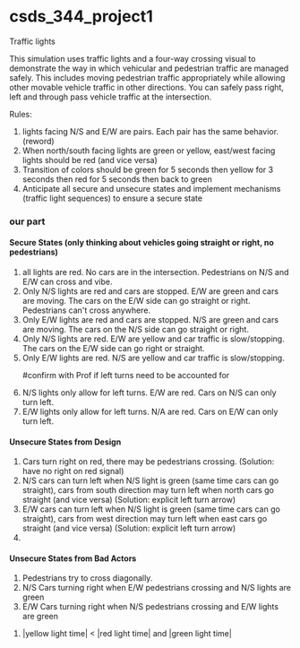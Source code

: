 # csds_344_project1
Traffic lights

This simulation uses traffic lights and a four-way crossing visual to demonstrate the way in which vehicular and pedestrian traffic are managed safely. This includes moving pedestrian traffic appropriately while allowing other movable vehicle traffic in other directions. You can safely pass right, left and through pass vehicle traffic at the intersection. 

Rules: 
<ol>
<li> lights facing N/S and E/W are pairs. Each pair has the same behavior. (reword) </li>
<li> When north/south facing lights are green or yellow, east/west facing lights should be red (and vice versa) </li>
<li>Transition of colors should be green for 5 seconds then yellow for 3 seconds then red for 5 seconds then back to green</li>
<li>Anticipate all secure and unsecure states and implement mechanisms (traffic light sequences) to ensure a secure state</li>
</ol>

<h3>our part</h3>
<h4>Secure States (only thinking about vehicles going straight or right, no pedestrians)</h4>
<ol>
<li> all lights are red. No cars are in the intersection. Pedestrians on N/S and E/W can cross and vibe. </li> 
<li>Only N/S lights are red and cars are stopped. E/W are green and cars are moving. The cars on the E/W side can go straight or right. Pedestrians can't cross anywhere. </li>
<li>Only E/W lights are red and cars are stopped. N/S are green and cars are moving. The cars on the N/S side can go straight or right. </li>
<li> Only N/S lights are red. E/W are yellow and car traffic is slow/stopping. The cars on the E/W side can go right or straight. </li>
<li> Only E/W lights are red. N/S are yellow and car traffic is slow/stopping. </li>

#confirm with Prof if left turns need to be accounted for
<li> N/S lights only allow for left turns. E/W are red. Cars on N/S can only turn left.</li>
<li>E/W lights only allow for left turns. N/A are red. Cars on E/W can only turn left.</li>

</ol>

<h4>Unsecure States from Design</h4>
<ol>
<li>Cars turn right on red, there may be pedestrians crossing. (Solution: have no right on red signal) </li>
<li>N/S cars can turn left when N/S light is green (same time cars can go straight), cars from south direction may turn left when north cars go straight (and vice versa) (Solution: explicit left turn arrow)</li>
<li>E/W cars can turn left when N/S light is green (same time cars can go straight), cars from west direction may turn left when east cars go straight (and vice versa) (Solution: explicit left turn arrow)</li>
<li></li>
</ol>

<h4>Unsecure States from Bad Actors</h4>
<ol>
<li> Pedestrians try to cross diagonally.</li>
<li> N/S Cars turning right when E/W pedestrians crossing and N/S lights are green </li>
<li> E/W Cars turning right when N/S pedestrians crossing and E/W lights are green </li>
</ol>

<ol>
<li> |yellow light time| < |red light time| and |green light time|</li>
</ol>